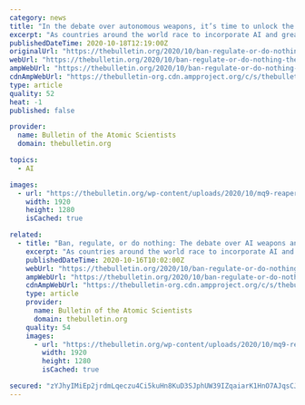 ```yaml
---
category: news
title: "In the debate over autonomous weapons, it’s time to unlock the “black box” of AI"
excerpt: "As countries around the world race to incorporate AI and greater autonomous functionality into weapons, the years-long debate at the United Nations over what if anything to do about lethal autonomous weapons has not resulted in an answer."
publishedDateTime: 2020-10-18T12:19:00Z
originalUrl: "https://thebulletin.org/2020/10/ban-regulate-or-do-nothing-the-debate-over-ai-weapons-and-one-path-forward/"
webUrl: "https://thebulletin.org/2020/10/ban-regulate-or-do-nothing-the-debate-over-ai-weapons-and-one-path-forward/"
ampWebUrl: "https://thebulletin.org/2020/10/ban-regulate-or-do-nothing-the-debate-over-ai-weapons-and-one-path-forward/amp/"
cdnAmpWebUrl: "https://thebulletin-org.cdn.ampproject.org/c/s/thebulletin.org/2020/10/ban-regulate-or-do-nothing-the-debate-over-ai-weapons-and-one-path-forward/amp/"
type: article
quality: 52
heat: -1
published: false

provider:
  name: Bulletin of the Atomic Scientists
  domain: thebulletin.org

topics:
  - AI

images:
  - url: "https://thebulletin.org/wp-content/uploads/2020/10/mq9-reaper.jpg"
    width: 1920
    height: 1280
    isCached: true

related:
  - title: "Ban, regulate, or do nothing: The debate over AI weapons and one path forward"
    excerpt: "As countries around the world race to incorporate AI and greater autonomous functionality into weapons, the years-long debate at the United Nations over what if anything to do about lethal autonomous weapons has not resulted in an answer."
    publishedDateTime: 2020-10-16T10:02:00Z
    webUrl: "https://thebulletin.org/2020/10/ban-regulate-or-do-nothing-the-debate-over-ai-weapons-and-one-path-forward/"
    ampWebUrl: "https://thebulletin.org/2020/10/ban-regulate-or-do-nothing-the-debate-over-ai-weapons-and-one-path-forward/amp/"
    cdnAmpWebUrl: "https://thebulletin-org.cdn.ampproject.org/c/s/thebulletin.org/2020/10/ban-regulate-or-do-nothing-the-debate-over-ai-weapons-and-one-path-forward/amp/"
    type: article
    provider:
      name: Bulletin of the Atomic Scientists
      domain: thebulletin.org
    quality: 54
    images:
      - url: "https://thebulletin.org/wp-content/uploads/2020/10/mq9-reaper.jpg"
        width: 1920
        height: 1280
        isCached: true

secured: "zYJhyIMiEp2jrdmLqeczu4Ci5kuHn8KuD3SJphUW39IZqaiarK1HnO7AJqsCJjyvKHqoLPmzTcIdJqmn/o6K9j4wMPsIDTelHssKfnZ+r1tY7NxgEZQz3W//t8m3ZvTfrd0wL3zxU8InBVQAxqkSN4G1MxsSjlkdUxFkzaVrSHkVBEjP2b7o2h3+lDrmTaR00SWjHruEl9SZ6EsC75e1Gv+6pbl4mnvTq/iK2Z5dQFXuJS7txw9+uGpduYqpQ+mnylWyUonTam7HBOR8Z6WXSPwHprlB7XDjaRC0+jRNiEW3/v41qYDb1KHaCT1QRv9a+lSgtB2559XPrG2repOvf4mD8uE2usy1BKJYCgphK+g=;GVhBW+6V0sIP4nWkGG2nog=="
---
```


